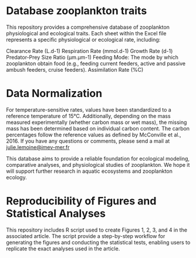 # Database zooplankton traits

This repository provides a comprehensive database of zooplankton physiological and ecological traits. Each sheet within the Excel file represents a specific physiological or ecological rate, including:

Clearance Rate (L.d-1)
Respiration Rate (mmol.d-1)
Growth Rate (d-1)
Predator-Prey Size Ratio (µm.µm-1)
Feeding Mode: The mode by which zooplankton obtain food (e.g., feeding current feeders, active and passive ambush feeders, cruise feeders).
Assimilation Rate (%C) 

# Data Normalization
For temperature-sensitive rates, values have been standardized to a reference temperature of 15°C. Additionally, depending on the mass measured experimentally (whether carbon mass or wet mass), the missing mass has been determined based on individual carbon content. The carbon percentages follow the reference values as defined by McConville et al., 2016. If you have any questions or comments, please send a mail at julie.lemoine@imev-mer.fr

This database aims to provide a reliable foundation for ecological modeling, comparative analyses, and physiological studies of zooplankton. We hope it will support further research in aquatic ecosystems and zooplankton ecology.

# Reproducibility of Figures and Statistical Analyses
This repository includes R script used to create Figures 1, 2, 3, and 4 in the associated article. The script provide a step-by-step workflow for generating the figures and conducting the statistical tests, enabling users to replicate the exact analyses used in the article.
